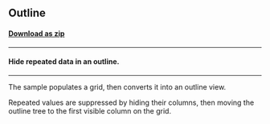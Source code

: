 ## Outline
#### [Download as zip](https://minhaskamal.github.io/DownGit/#/home?url=https://github.com/GrapeCity/ComponentOne-WinForms-Samples/tree/master/NetFramework\FlexGrid\CS\Outline)
____
#### Hide repeated data in an outline.
____
The sample populates a grid, then converts it into an outline view. 

Repeated values are suppressed by hiding their columns, then moving the outline tree to the first visible column on the grid. 